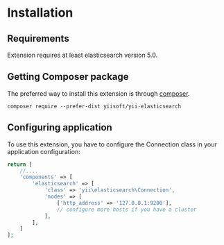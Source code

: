 # Installation

## Requirements

Extension requires at least elasticsearch version 5.0.

## Getting Composer package

The preferred way to install this extension is through [composer](http://getcomposer.org/download/).

```
composer require --prefer-dist yiisoft/yii-elasticsearch
```

## Configuring application

To use this extension, you have to configure the Connection class in your application configuration:

```php
return [
    //....
    'components' => [
        'elasticsearch' => [
            'class' => 'yii\elasticsearch\Connection',
            'nodes' => [
                ['http_address' => '127.0.0.1:9200'],
                // configure more hosts if you have a cluster
            ],
        ],
    ]
];
```
